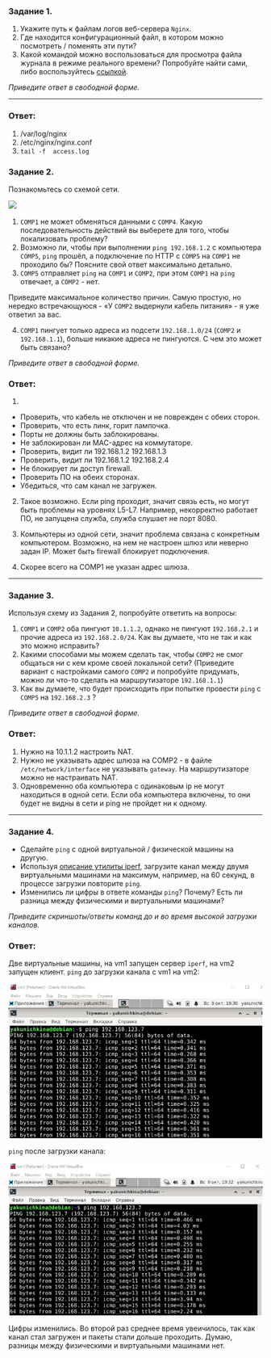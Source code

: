 ### Задание 1. 

1. Укажите путь к файлам логов веб-сервера `Nginx`. 
2. Где находится конфигурационный файл, в котором можно посмотреть / поменять эти пути?
3. Какой командой можно воспользоваться для просмотра файла журнала в режиме реального времени?
Попробуйте найти сами, либо воспользуйтесь [ссылкой](https://andreyex.ru/operacionnaya-sistema-linux/nastrojka-zhurnala-oshibok-i-dostupa-nginx/).

*Приведите ответ в свободной форме.*

---

### Ответ:

1. /var/log/nginx
2. /etc/nginx/nginx.conf
3. `tail -f  access.log`

### Задание 2. 

Познакомьтесь со схемой сети.

![](https://i.imgur.com/RefFHYj.png)

1. `COMP1` не может обменяться данными с `COMP4`. Какую последовательность действий вы выберете для того, чтобы локализовать проблему?
2. Возможно ли, чтобы при выполнении `ping 192.168.1.2` с компьютера `COMP5`, `ping` прошёл, а подключение по HTTP с `COMP5` на `COMP1` не проходило бы? Поясните свой  ответ максимально детально.
3. `COMP5` отправляет `ping` на `COMP1` и `COMP2`, при этом `COMP1` на `ping` отвечает, а `COMP2` - нет. 

Приведите максимальное количество причин. Самую простую, но нередко встречающуюся - «У `COMP2` выдернули кабель питания» - я уже ответил за вас.

4. `COMP1` пингует только адреса из подсети `192.168.1.0/24` (`COMP2` и `192.168.1.1`), больше никакие адреса не пингуются. С чем это может быть связано? 

*Приведите ответ в свободной форме.*

### Ответ:
1. 
- Проверить, что кабель не отключен и не поврежден с обеих сторон.
- Проверить, что есть линк, горит лампочка.
- Порты не должны быть заблокированы.
- Не заблокирован ли MAC-адрес на коммутаторе.
- Проверить, видит ли 192.168.1.2 192.168.1.3
- Проверить, видит ли 192.168.1.2 192.168.2.4
- Не блокирует ли доступ firewall.
- Проверить ПО на обеих сторонах.
- Убедиться, что сам канал не загружен.

2. Такое возможно. Если ping проходит, значит связь есть, но могут быть проблемы на уровнях L5-L7. Например, некорректно работает ПО, не запущена служба, служба слушает не порт 8080. 

3. Компьютеры из одной сети, значит проблема связана с конкретным компьютером. Возможно, на нем не настроен шлюз или неверно задан IP. Может быть firewall блокирует подключения.

4. Скорее всего на COMP1 не указан адрес шлюза.

---

### Задание 3. 

Используя схему из Задания 2, попробуйте ответить на вопросы:
1. `COMP1` и `COMP2` оба пингуют `10.1.1.2`, однако не пингуют `192.168.2.1` и прочие адреса из `192.168.2.0/24`. Как вы думаете, что не так и как это можно исправить?
2. Какими способами мы можем сделать так, чтобы `COMP2` не смог общаться ни с кем кроме своей локальной сети? (Приведите вариант с настройками самого `COMP2` и попробуйте придумать, можно ли что-то сделать на маршрутизаторе `192.168.1.1`)
3. Как вы думаете, что будет происходить при попытке провести `ping` с `COMP5` на `192.168.2.3` ?

*Приведите ответ в свободной форме.*

### Ответ:

1. Нужно на 10.1.1.2 настроить NAT.
2. Нужно не указывать адрес шлюза на COMP2 -  в файле `/etc/network/interface` не указывать `gateway`. На маршрутизаторе можно не настраивать NAT.
3. Одновременно оба компьютера с одинаковым ip не могут находиться в одной сети. Если оба компьютера включены, то они будет не видны в сети и ping не пройдет ни к одному.

---

### Задание 4. 

- Сделайте `ping` с одной виртуальной / физической машины на другую.
- Используя [описание утилиты iperf](https://losst.ru/kak-polzovatsya-iperf), загрузите канал между двумя виртуальными машинами на максимум, например, на 60 секунд, в процессе загрузки повторите `ping`.
- Изменились ли цифры в ответе команды `ping`? Почему? Есть ли разница между физическими и виртуальными машинами?

*Приведите скриншоты/ответы команд до и во время высокой загрузки каналов.*

### Ответ:

Две виртуальные машины, на vm1 запущен сервер `iperf`, на vm2 запущен клиент.
`ping` до загрузки канала с vm1 на vm2:

![Task4](/lesson9/task4_1.jpg "Задание 4")

`ping` после загрузки канала:

![Task4](/lesson9/task4_2.jpg "Задание 4")

Цифры изменились. Во второй раз среднее время увеичилось, так как канал стал загружен и пакеты стали дольше проходить.
Думаю, разницы между физическими и виртуальными машинами нет.
